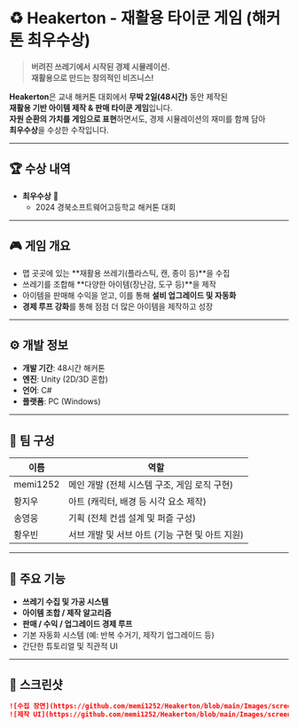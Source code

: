 # ♻️ Heakerton - 재활용 타이쿤 게임 (해커톤 최우수상)

> **버려진 쓰레기에서 시작된 경제 시뮬레이션.  
재활용으로 만드는 창의적인 비즈니스!**

**Heakerton**은 교내 해커톤 대회에서 **무박 2일(48시간)** 동안 제작된  
**재활용 기반 아이템 제작 & 판매 타이쿤 게임**입니다.  
**자원 순환의 가치를 게임으로 표현**하면서도, 경제 시뮬레이션의 재미를 함께 담아  
**최우수상**을 수상한 수작입니다.

---

## 🏆 수상 내역

- **최우수상** 🥇  
  - 2024 경북소프트웨어고등학교 해커톤 대회

---

## 🎮 게임 개요

- 맵 곳곳에 있는 **재활용 쓰레기(플라스틱, 캔, 종이 등)**을 수집
- 쓰레기를 조합해 **다양한 아이템(장난감, 도구 등)**을 제작
- 아이템을 판매해 수익을 얻고, 이를 통해 **설비 업그레이드 및 자동화**
- **경제 루프 강화**를 통해 점점 더 많은 아이템을 제작하고 성장

---

## ⚙️ 개발 정보

- **개발 기간**: 48시간 해커톤
- **엔진**: Unity (2D/3D 혼합)
- **언어**: C#
- **플랫폼**: PC (Windows)

---

## 👥 팀 구성

| 이름      | 역할                                              |
|-----------|---------------------------------------------------|
| memi1252  | 메인 개발 (전체 시스템 구조, 게임 로직 구현)         |
| 황지우     | 아트 (캐릭터, 배경 등 시각 요소 제작)               |
| 송영웅      | 기획 (전체 컨셉 설계 및 퍼즐 구성)                 |
| 황우빈     | 서브 개발 및 서브 아트 (기능 구현 및 아트 지원)      |


---

## 🔧 주요 기능

- **쓰레기 수집 및 가공 시스템**
- **아이템 조합 / 제작 알고리즘**
- **판매 / 수익 / 업그레이드 경제 루프**
- 기본 자동화 시스템 (예: 반복 수거기, 제작기 업그레이드 등)
- 간단한 튜토리얼 및 직관적 UI

---

## 📸 스크린샷

```md
![수집 장면](https://github.com/memi1252/Heakerton/blob/main/Images/screenshot1.png)
![제작 UI](https://github.com/memi1252/Heakerton/blob/main/Images/screenshot2.png)
